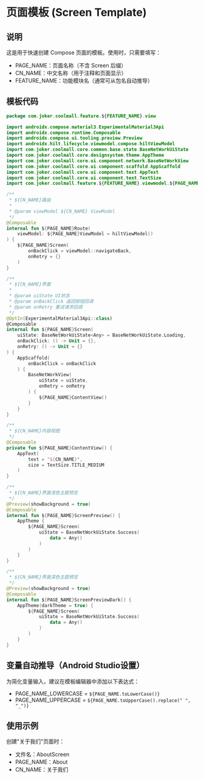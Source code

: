 # 页面模板 (Screen Template)

## 说明

这是用于快速创建 Compose 页面的模板。使用时，只需要填写：
- PAGE_NAME：页面名称（不含 Screen 后缀）
- CN_NAME：中文名称（用于注释和页面显示）
- FEATURE_NAME：功能模块名（通常可从包名自动推导）

## 模板代码

```kotlin
package com.joker.coolmall.feature.${FEATURE_NAME}.view

import androidx.compose.material3.ExperimentalMaterial3Api
import androidx.compose.runtime.Composable
import androidx.compose.ui.tooling.preview.Preview
import androidx.hilt.lifecycle.viewmodel.compose.hiltViewModel
import com.joker.coolmall.core.common.base.state.BaseNetWorkUiState
import com.joker.coolmall.core.designsystem.theme.AppTheme
import com.joker.coolmall.core.ui.component.network.BaseNetWorkView
import com.joker.coolmall.core.ui.component.scaffold.AppScaffold
import com.joker.coolmall.core.ui.component.text.AppText
import com.joker.coolmall.core.ui.component.text.TextSize
import com.joker.coolmall.feature.${FEATURE_NAME}.viewmodel.${PAGE_NAME}ViewModel

/**
 * ${CN_NAME}路由
 *
 * @param viewModel ${CN_NAME} ViewModel
 */
@Composable
internal fun ${PAGE_NAME}Route(
    viewModel: ${PAGE_NAME}ViewModel = hiltViewModel()
) {
    ${PAGE_NAME}Screen(
        onBackClick = viewModel::navigateBack,
        onRetry = {}
    )
}

/**
 * ${CN_NAME}界面
 *
 * @param uiState UI状态
 * @param onBackClick 返回按钮回调
 * @param onRetry 重试请求回调
 */
@OptIn(ExperimentalMaterial3Api::class)
@Composable
internal fun ${PAGE_NAME}Screen(
    uiState: BaseNetWorkUiState<Any> = BaseNetWorkUiState.Loading,
    onBackClick: () -> Unit = {},
    onRetry: () -> Unit = {}
) {
    AppScaffold(
        onBackClick = onBackClick
    ) {
        BaseNetWorkView(
            uiState = uiState,
            onRetry = onRetry
        ) {
            ${PAGE_NAME}ContentView()
        }
    }
}

/**
 * ${CN_NAME}内容视图
 */
@Composable
private fun ${PAGE_NAME}ContentView() {
    AppText(
        text = "${CN_NAME}",
        size = TextSize.TITLE_MEDIUM
    )
}

/**
 * ${CN_NAME}界面浅色主题预览
 */
@Preview(showBackground = true)
@Composable
internal fun ${PAGE_NAME}ScreenPreview() {
    AppTheme {
        ${PAGE_NAME}Screen(
            uiState = BaseNetWorkUiState.Success(
                data = Any()
            )
        )
    }
}

/**
 * ${CN_NAME}界面深色主题预览
 */
@Preview(showBackground = true)
@Composable
internal fun ${PAGE_NAME}ScreenPreviewDark() {
    AppTheme(darkTheme = true) {
        ${PAGE_NAME}Screen(
            uiState = BaseNetWorkUiState.Success(
                data = Any()
            )
        )
    }
}
```

## 变量自动推导（Android Studio设置）

为简化变量输入，建议在模板编辑器中添加以下表达式：
- PAGE_NAME_LOWERCASE = `${PAGE_NAME.toLowerCase()}`
- PAGE_NAME_UPPERCASE = `${PAGE_NAME.toUpperCase().replace(" ", "_")}`

## 使用示例

创建"关于我们"页面时：
- 文件名：AboutScreen
- PAGE_NAME：About
- CN_NAME：关于我们 